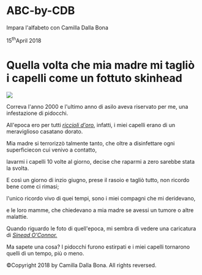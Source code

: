 # ABC-by-CDB
Impara l'alfabeto con Camilla Dalla Bona
<!DOCTYPE html>
<html>
<p>15<sup>th</sup>April 2018</p>  
 <h1>Quella volta che mia madre mi tagliò i capelli come un fottuto skinhead</h1>
<img src="https://i.ytimg.com/vi/_H1DsWsKLE8/maxresdefault.jpg">
<article>
<p>Correva l'anno 2000 e l'ultimo anno di asilo aveva riservato per me, una infestazione di pidocchi.</p>
<p>All'epoca ero per tutti 
 <a href="https://it.wikipedia.org/wiki/Riccioli_d%27oro"><i>riccioli d'oro</i></a>, infatti, i miei capelli erano di un meraviglioso casatano dorato.</p>
<p>Mia madre si terrorizzò talmente tanto, che oltre a disinfettare ogni superficiecon cui venivo a contatto,</p>
<p>lavarmi i capelli 10 volte al giorno, decise che raparmi a zero sarebbe stata la svolta.</p>
<p>E così un giorno di inzio giugno, prese il rasoio e tagliò tutto, non ricordo bene come ci rimasi;</p>
<p>l'unico ricordo vivo di quei tempi, sono i miei compagni che mi deridevano,</p>
<p>e le loro mamme, che chiedevano a mia madre se avessi un tumore o altre malattie.</p>
<p>Quando riguardo le foto di quell'epoca, mi sembra di vedere una caricatura di 
 <a href="https://it.wikipedia.org/wiki/Sinéad_O%27Connor">
<i>Sinead O'Connor.</i></a>
<p>Ma sapete una cosa? I pidocchi furono estirpati e i miei capelli tornarono quelli di un tempo, più o meno.</p>
 </article>
<footer>
  <p>©Copyright 2018 by Camilla Dalla Bona. All rights reversed.</p>
    </footer>
    </html>
